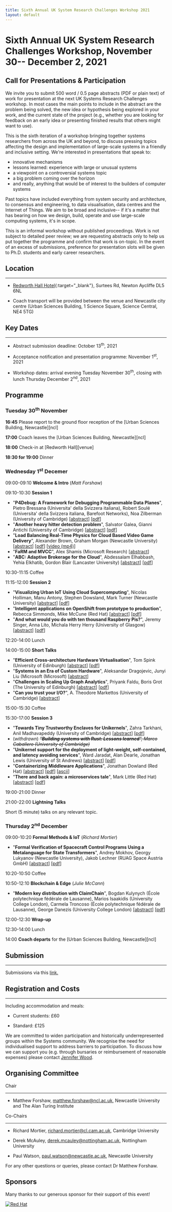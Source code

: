 ```yaml
---
title: Sixth Annual UK System Research Challenges Workshop 2021
layout: default
---
```


# Sixth Annual UK System Research Challenges Workshop, November 30-- December 2, 2021

## Call for Presentations & Participation

We invite you to submit 500 word / 0.5 page abstracts (PDF or plain text) of work for presentation at the next UK Systems Research Challenges workshop. In most cases the main points to include in the abstract are the problem being solved, the new idea or hypothesis being explored in your work, and the current state of the project (e.g., whether you are looking for feedback on an early idea or presenting finished results that others might want to use).

 

This is the sixth iteration of a workshop bringing together systems researchers from across the UK and beyond, to discuss pressing topics affecting the design and implementation of large-scale systems in a friendly and inclusive setting. We're interested in presentations that speak to:

- innovative mechanisms
- lessons learned: experience with large or unusual systems
- a viewpoint on a controversial systems topic
- a big problem coming over the horizon
- and really, anything that would be of interest to the builders of computer systems

 

Past topics have included everything from system security and architecture, to consensus and engineering, to data visualisation, data centres and the Internet of Things. We aim to be broad and inclusive-- if it's a matter that has bearing on how we design, build, operate and use large-scale computing systems, it's in scope.

 

This is an informal workshop without published proceedings. Work is not subject to detailed peer review; we are requesting abstracts only to help us put together the programme and confirm that work is on-topic. In the event of an excess of submissions, preference for presentation slots will be given to Ph.D. students and early career researchers.

 

## Location

--------

- [Redworth Hall Hotel](https://www.redworthhalldurham.co.uk/){:target="_blank"}, Surtees Rd, Newton Aycliffe DL5 6NL

- Coach transport will be provided between the venue and Newcastle city centre (Urban Sciences Building, 1 Science Square, Science Central, NE4 5TG)

 

## Key Dates

---------

- Abstract submission deadline: October 13<sup>th</sup>, 2021

- Acceptance notification and presentation programme: November 1<sup>st</sup>, 2021

- Workshop dates: arrival evening Tuesday November 30<sup>th</sup>, closing with lunch Thursday December 2<sup>nd</sup>, 2021

 
## Programme

### Tuesday 30<sup>th</sup> November

**16:45** Please report to the ground floor reception of the [Urban Sciences
Building, Newcastle][ncl]

**17:00** Coach leaves the [Urban Sciences Building, Newcastle][ncl]

**18:00** Check-in at [Redworth Hall][venue]

**18:30 for 19:00** Dinner

### Wednesday 1<sup>st</sup> Decemer

09:00-09:10 **Welcome & Intro** (_Matt Forshaw_)

09:10-10:30 **Session 1**
- "**P4Debug: A Framework for Debugging Programmable Data Planes**", Pietro
  Bressana (Universita' della Svizzera italiana), Robert Soulé (Universita'
  della Svizzera italiana, Barefoot Networks), Noa Zilberman (University of
  Cambridge)
  [[abstract](11-bressana-p4debug.txt)]
  [[pdf](11-bressana-p4debug.pdf)]
- "**Another heavy hitter detection problem**", Salvator Galea, Gianni Antichi
  (University of Cambridge)
  [[abstract](12-galea-heavyhitters.txt)]
  [[pdf](12-galea-heavyhitters.pdf)]
- "**Load Balancing Real-Time Physics for Cloud Based Video Game Delivery**",
  Alexander Brown, Graham Morgan (Newcastle University)
  [[abstract](13-brown-physics.txt)]
  [[pdf](13-brown-physics.pdf)]
  [[video (mp4)](13-brown-physics.mp4)]
- "**FaRM and MVCC**", Alex Shamis (Microsoft Research)
  [[abstract](14-shamis-farm.txt)]
- "**ABC: Adaptive Brokerage for the Cloud**", Abdessalam Elhabbash, Yehia
  Elkhatib, Gordon Blair (Lancaster University)
  [[abstract](15-elhabbash-abc.txt)]
  [[pdf](15-elhabbash-abc.pdf)]

10:30-11:15 Coffee

11:15-12:00 **Session 2**
- "**Visualizing Urban IoT Using Cloud Supercomputing**", Nicolas Holliman, Manu
  Antony, Stephen Dowsland, Mark Turner (Newcastle University)
  [[abstract](21-dowsland-visualising.txt)]
  [[pdf](21-dowsland-visualising.pdf)]
- "**Intelligent applications on OpenShift from prototype to production**",
  Rebecca Simmonds, Mike McCune (Red Hat)
  [[abstract](22-simmonds-openshift.txt)]
  [[pdf](22-simmonds-openshift.pdf)]
- "**And what would you do with ten thousand Raspberry Pis?**", Jeremy Singer,
  Anna Lito, Michala Herry Herry (University of Glasgow)
  [[abstract](23-herry-fruit.txt)]
  [[pdf](23-herry-fruit.pdf)]

12:20-14:00 Lunch

14:00-15:00 **Short Talks**
- "**Efficient Cross-architecture Hardware Virtualisation**", Tom Spink
  (University of Edinburgh)
  [[abstract](31-spink-crossvirt.txt)]
  [[pdf](31-spink-crossvirt.pdf)]
- "**Systems in an Era of Custom Hardware**", Aleksandar Dragojevic, Junyi Liu
  (Microsoft (Microsoft)
  [[abstract](32-dragojevic-customhw.txt)]
- "**Challenges in Scaling Up Graph Analytics**", Priyank Faldu, Boris Grot (The
  University of Edinburgh)
  [[abstract](33-faldu-graphanal.txt)]
  [[pdf](33-faldu-graphanal.pdf)]
- "**Can you trust your I/O?**", A. Theodore Markettos (University of Cambridge)
  [[abstract](34-markettos-trustio.txt)]

15:00-15:30 Coffee

15:30-17:00 **Session 3**
- "**Towards Tiny Trustworthy Enclaves for Unikernels**", Zahra Tarkhani, Anil
  Madhavapeddy (University of Cambridge)
  [[abstract](41-tarkhani-enclaves.txt)]
  [[pdf](41-tarkhani-enclaves.pdf)]
- (_withdrawn_) ~~_"**Building systems with Rust: Lessons learned**", Marco
  Caballero (University of Cambridge)_~~
- "**Unikernel support for the deployment of light-weight, self-contained, and
  latency avoiding services**", Ward Jaradat, Alan Dearle, Jonathan Lewis
  (University of St Andrews)
  [[abstract](42-jaradat-services.txt)]
  [[pdf](42-jaradat-services.pdf)]
- "**Containerizing Middleware Applications**", Jonathan Dowland (Red Hat)
  [[abstract](43-dowland-middleware.txt)]
  [[pdf](43-dowland-middleware.pdf)]
  [[ascii](43-dowland-middleware-ascii.txt)]
- "**There and back again: a microservices tale**", Mark Little (Red Hat)
  [[abstract](44-little-microservices.txt)]
  [[pdf](44-little-microservices.pdf)]

19:00-21:00 Dinner

21:00-22:00 **Lightning Talks**

Short (5 minute) talks on any relevant topic.


### Thursday 2<sup>nd</sup> December

09:00-10:20 **Formal Methods & IoT** (_Richard Mortier_)
- "**Formal Verification of Spacecraft Control Programs Using a Metalanguage for
  State Transformers**", Andrey Mokhov, Georgy Lukyanov (Newcastle University),
  Jakob Lechner (RUAG Space Austria GmbH)
  [[abstract](51-lukyanov-redfin.txt)]
  [[pdf](51-lukyanov-redfin.pdf)]

10:20-10:50 Coffee

10:50-12:10 **Blockchain & Edge** (_Julie McCann_)
- "**Modern key distribution with ClaimChain**", Bogdan Kulynych (École
  polytechnique fédérale de Lausanne), Marios Isaakidis (University College
  London), Carmela Troncoso (École polytechnique fédérale de Lausanne), George
  Danezis (University College London)
  [[abstract](61-isaakidis-claimchain.txt)]
  [[pdf](61-isaakidis-claimchain.pdf)]

12:00-12:30 **Wrap-up**

12:30-14:00 Lunch

14:00 **Coach departs** for the [Urban Sciences Building, Newcastle][ncl]

## Submission

---------

Submissions via this [link.](https://hotcrp.uksystems.org/uksystems2021/)


## Registration and Costs

-----

Including accommodation and meals:

- Current students: £60

- Standard: £125

We are committed to widen participation and historically underrepresented groups within the Systems community. We recognise the need for individualised support to address barriers to participation. To discuss how we can support you (e.g. through bursaries or reimbursement of reasonable expenses) please contact [Jennifer Wood](mailto:jennifer.wood@ncl.ac.uk).

 
## Organising Committee

Chair

---------

- Matthew Forshaw, matthew.forshaw@ncl.ac.uk,  Newcastle University and The Alan Turing Institute

 

Co-Chairs

---------

- Richard Mortier, richard.mortier@cl.cam.ac.uk, Cambridge University

- Derek McAuley, derek.mcauley@nottingham.ac.uk, Nottingham University

- Paul Watson, paul.watson@newcastle.ac.uk, Newcastle University



For any other questions or queries, please contact Dr Matthew Forshaw.

## Sponsors
Many thanks to our generous sponsor for their support of this event!


[![Red Hat](/images/redhat-new.jpg)][redhat]

[redhat]: https://www.redhat.com/en

